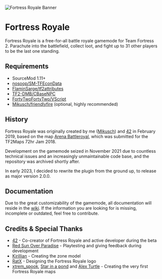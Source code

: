 ![Fortress Royale Banner](https://user-images.githubusercontent.com/25514044/103442158-f87efb00-4c53-11eb-9dfa-80fa82685c65.png)

# Fortress Royale

Fortress Royale is a free-for-all battle royale gamemode for Team Fortress 2. Parachute into the battlefield, collect loot, and fight up to 31 other players to be the last one standing.

## Requirements

* SourceMod 1.11+
* [nosoop/SM-TFEconData](https://github.com/nosoop/SM-TFEconData)
* [FlaminSarge/tf2attributes](https://github.com/FlaminSarge/tf2attributes)
* [TF2-DMB/CBaseNPC](https://github.com/TF2-DMB/CBaseNPC)
* [FortyTwoFortyTwo/VScript](https://github.com/FortyTwoFortyTwo/VScript)
* [Mikusch/friendlyfire](https://github.com/Mikusch/friendlyfire) (optional, highly recommended)

## History

Fortress Royale was originally created by me ([Mikusch](https://github.com/Mikusch)) and [42](https://github.com/FortyTwoFortyTwo) in February 2019, based on the
map [Arena Battleroyal](https://tf2maps.net/downloads/arena-battleroyal.6843/), which was submitted for the TF2Maps 72hr Jam 2018.

Development on the gamemode seized in November 2021 due to countless technical issues and an increasingly unmaintainable code base, and the repository was archived shortly after.

In early 2023, I decided to rewrite the plugin from the ground up, to release as major version 2.0.0.

## Documentation

Due to the great customizability of the gamemode, all documentation will reside in the [wiki](https://github.com/Mikusch/fortress-royale/wiki). If the information you are looking for is missing, incomplete or outdated, feel free to
contribute.

## Credits & Special Thanks

* [42](https://github.com/FortyTwoFortyTwo) - Co-creator of Fortress Royale and active developer during the beta
* [Red Sun Over Paradise](https://redsun.tf) - Playtesting and giving feedback during development
* [Kirillian](https://github.com/KirillianAmu) - Creating the zone model
* [RatX](https://steamcommunity.com/profiles/76561198058574997) - Designing the Fortress Royale logo
* [xtrem_spook](https://github.com/Xtremspook), [Star in a pond](https://github.com/StarInAPond) and [Alex Turtle](https://github.com/Alex-Turtle) - Creating the very first Fortress Royale maps
